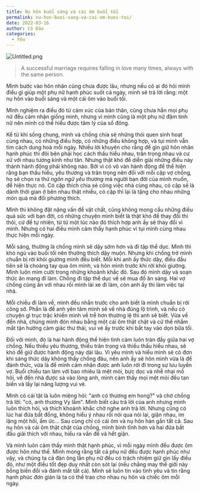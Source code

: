 ```yaml
---
title: Nụ hôn buổi sáng và cái ôm buổi tối
permalink: nu-hon-buoi-sang-va-cai-om-buoi-toi/
date: 2022-03-16
author: Cô Đào
categories:
  - Yêu
---
```


![Untitled.png](/images/a924173c-a816-4624-a110-ab8c38ff6f92/Untitled.png)


> A successful marriage requires falling in love many times, always with the same person.


Mình bước vào hôn nhân cũng chưa được lâu, nhưng nếu có ai đó hỏi mình điều gì giúp một phụ nữ hạnh phúc suốt cả ngày, mình sẽ trả lời rằng: một nụ hôn vào buổi sáng và một cái ôm vào buổi tối.


Mình nghiệm ra điều đó từ cảm xúc của bản thân, cũng chưa hẳn mọi phụ nữ đều cảm nhận giống mình, nhưng vì mình cũng là một phụ nữ đậm tính nữ nên mình có thể hiểu được tâm lý của số đông.


Kể từ khi sống chung, mình và chồng chia sẻ những thói quen sinh hoạt cùng nhau, có những điều hợp, có những điều không hợp, và tụi mình vẫn tìm cách dung hoà mỗi ngày. Nhiều lời khuyên cho rằng để gìn giữ hôn nhân hạnh phúc thì đôi bên phải học cách thấu hiểu nhau, trân trọng nhau và cư xử với nhau tương kính như tân. Nhưng thật khó để diễn giải những điều này thành hành động phải không nào. Bởi vì có vô vàn hành động để thể hiện rằng bạn thấu hiểu, yêu thương và trân trọng nên đối với mỗi cặp vợ chồng, họ sẽ chọn ra thứ _ngôn ngữ yêu thương_ mà người bạn đời của mình muốn, để hiện thực nó. Có cặp thích chia sẻ công việc nhà cùng nhau, có cặp sẽ là dành thời gian ở bên nhau thật nhiều, có cặp thì lại là tặng cho nhau những món quà mà đối phương thích.


Mình thì không đặt nặng vấn đề vật chất, cũng không mong cầu những điều quá sức với bạn đời, có những chuyện mình biết là thật khó để thay đổi thì thôi, cứ để tự nhiên, từ từ một lúc nào đó thích hợp anh ấy sẽ thay đổi vì mình. Nhưng có hai điều mình cảm thấy hạnh phúc vì tụi mình cùng nhau thực hiện mỗi ngày.


Mỗi sáng, thường là chồng mình sẽ dậy sớm hơn và đi tập thể dục. Mình thì khó ngủ vào buổi tối nên thường thích dậy muộn. Nhưng khi chồng trở mình chuẩn bị rời khỏi giường mình đều biết. Mỗi khi anh ấy thức dậy, điều đầu tiên sẽ là choàng tay qua ôm mình, và hôn mình trước khi rời khỏi giường. Mình luôn mỉm cười trong những khoảnh khắc đó. Sau đó mình dậy và soạn thức ăn mang đi làm. Chồng đi tập thể dục về sẽ mua đồ ăn sáng. Hai vợ chồng cùng ăn với nhau rồi mình lái xe đi làm, còn anh ấy thì làm việc tại nhà.


Mỗi chiều đi làm về, mình đều nhắn trước cho anh biết là mình chuẩn bị rời công sở. Phần là để anh yên tâm mình sẽ về nhà đúng lộ trình, và nếu có chuyện gì trục trặc khiến mình về trễ hơn thường lệ thì anh sẽ biết. Vừa về đến nhà, chúng mình đón nhau bằng một cái ôm thật chặt và cứ thế nhắm mắt tận hưởng cảm giác thư thái, vui vẻ ấy trước khi bắt tay vào dọn bữa tối.


Đối với mình, đó là hai hành động thể hiện tình cảm luôn tràn đầy giữa hai vợ chồng. Nếu thiếu yêu thương, thiếu trân trọng và thiếu thấu hiểu nhau, sẽ khó để giữ được hành động này dài lâu. Vì yêu mình và hiểu mình sẽ cô đơn khi sáng thức dậy không thấy chồng đâu, nên anh ấy sẽ hôn mình vừa là để đánh thức, vừa là để mình cảm nhận được anh luôn rời đi trong sự lưu luyến vợ. Buổi chiều tan làm với bao nhiêu là mệt mỏi, bực dọc và nhễ nhại mồ hôi, về đến nhà được sà vào lòng anh, mình cảm thấy mọi mệt mỏi đều tan biến và lấy lại năng lượng vui vẻ.


Mình có cái tật là luôn miệng hỏi: "anh có thương em hong?" và chờ chồng trả lời: "có, anh thương Vy lắm". Mình biết câu trả lời của anh nhưng mình luôn thích hỏi, và thích khoảnh khắc chờ nghe anh trả lời. Nhưng cũng có lúc hai đứa bất đồng, không hiểu ý nhau rồi nói qua nói lại, giận nhau, im lặng một hồi, ấm ức... Sau cùng chỉ có cái ôm và nụ hôn hàn gắn tất cả. Sau nụ hôn và cái ôm thật chặt của chồng, mình bình tĩnh hơn và hai đứa bắt đầu giải thích với nhau, hiểu ra vấn đề và hết giận.


Và mình luôn cảm thấy mình thật hạnh phúc, vì mỗi ngày mình đều được ôm được hôn như thế. Mình mong rằng tất cả phụ nữ đều được hạnh phúc như vậy, và chúng ta cả đàn ông lẫn phụ nữ đều có trách nhiệm giữ gìn lấy điều đó, như một điều tốt đẹp duy nhất còn sót lại (nếu chẳng may thế giới này bỗng biến đổi và đánh mất tất cả). Mình sẽ luôn tin vào tình yêu và tin rằng hạnh phúc đơn giản là ta có thể trao cho nhau nụ hôn và chiếc ôm mỗi ngày.

